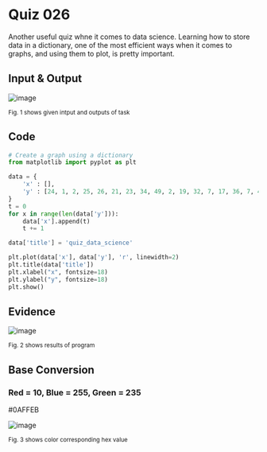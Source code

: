 # Quiz 026
Another useful quiz whne it comes to data science. Learning how to store data in a dictionary, one of the most efficient ways when it comes to graphs, and using them to plot, is pretty important.

## Input & Output
![image](https://github.com/Amine-Itani/Quizzes/assets/123438294/3187f4d0-8543-4e50-a2cc-4d11439782f1)

<sub>Fig. 1 shows given intput and outputs of task
## Code

```py
# Create a graph using a dictionary
from matplotlib import pyplot as plt

data = {
    'x' : [],
    'y' : [24, 1, 2, 25, 26, 21, 23, 34, 49, 2, 19, 32, 7, 17, 36, 7, 45, 28, 40, 46]
}
t = 0
for x in range(len(data['y'])):
    data['x'].append(t)
    t += 1

data['title'] = 'quiz_data_science'

plt.plot(data['x'], data['y'], 'r', linewidth=2)
plt.title(data['title'])
plt.xlabel("x", fontsize=18)
plt.ylabel("y", fontsize=18)
plt.show()
```

## Evidence
![image](https://github.com/Amine-Itani/Unit-1/assets/123438294/85053875-2f92-44ca-a33a-2ba766bb0718)

<sub>Fig. 2 shows results of program

## Base Conversion
### Red = 10, Blue = 255, Green = 235

#0AFFEB

![image](https://github.com/Amine-Itani/Quizzes/assets/123438294/fd8a431c-09e0-446a-bfcb-e989fe47427e)


<sub>Fig. 3 shows color corresponding hex value
